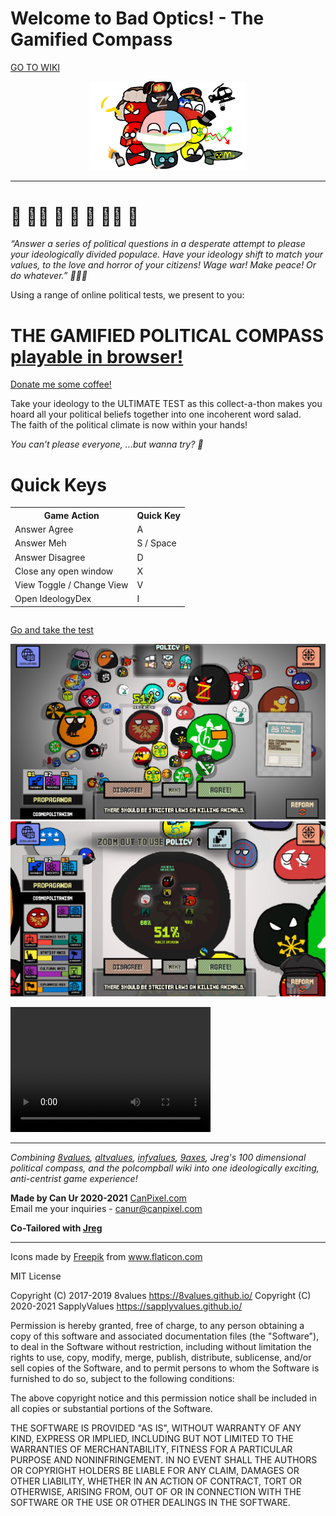 <p align='center'>

# Welcome to Bad Optics! - The Gamified Compass

</p>

<a href='https://github.com/CanPixel/BadOptics/wiki' >GO TO WIKI</a>

<p align='center'>
<img src='https://github.com/CanPixel/BadOptics/blob/Wiki-Icons/IMG_3149.PNG' width='50%'>

</p>

<hr>

# 👀 👨🏻 🧠 💭 🎩 🏴‍☠️ 💸 

_“Answer a series of political questions in a desperate attempt to please your ideologically divided populace. Have your ideology shift to match your values, to the love and horror of your citizens! Wage war! Make peace! Or do whatever.” 👔👨🏻_


Using a range of online political tests, we present to you:
# THE GAMIFIED POLITICAL COMPASS [playable in browser!](https://canpixel.github.io/BadOptics/)

<a target='_blank' href='https://paypal.me/canneke'>Donate me some coffee!</a>

Take your ideology to the ULTIMATE TEST as this collect-a-thon makes you hoard all your political beliefs together into one incoherent word salad.  
The faith of the political climate is now within your hands!

_You can’t please everyone,
...but wanna try? 👀_

# Quick Keys
<table>
  <tr>
    <th>Game Action</th>
    <th>Quick Key</th>
  </tr>
  <tr>
    <td>Answer Agree</td>
    <td> A </td>
  </tr>
  <tr>
    <td>Answer Meh</td>
    <td> S / Space </td>
  </tr>
  <tr>
    <td>Answer Disagree</td>
    <td> D </td>
  </tr>
  <tr>
    <td>Close any open window</td>
    <td> X </td>
  </tr>
  <tr>
    <td>View Toggle / Change View</td>
    <td> V </td>
  </tr>
    <tr>
    <td>Open IdeologyDex</td>
    <td> I </td>
  </tr>
</table>
<pre></pre>

[Go and take the test](https://canpixel.com/BadOptics/)



<img src='https://github.com/CanPixel/BadOptics/blob/Wiki-Icons/wiki_game.jpg'>

<img src='https://github.com/CanPixel/BadOptics/blob/Wiki-Icons/wiki_game2.jpg'>


<video src="https://drive.google.com/file/d/1CHgiDE1Ip8xilfWeUEi4lX-jr3umPxud/view?usp=sharing" width="320" height="200" controls preload></video>

<hr>

_Combining [8values](https://github.com/8values/), [altvalues](https://github.com/altvalues/), [infvalues](https://github.com/infvalues/), [9axes](https://github.com/9axes/), Jreg's 100 dimensional political compass, and the polcompball wiki into one ideologically exciting, anti-centrist game experience!_

__Made by Can Ur
2020-2021__
[CanPixel.com](https://canpixel.com/gameprojects.php)
<br>
Email me your inquiries - canur@canpixel.com

__Co-Tailored with <a href='https://www.youtube.com/user/flavacrava' target='_blank'>Jreg</a>__


---

<div>Icons made by <a href="https://www.freepik.com" title="Freepik">Freepik</a> from <a href="https://www.flaticon.com/" title="Flaticon">www.flaticon.com</a></div>

MIT License


Copyright (C) 2017-2019 8values <https://8values.github.io/>
Copyright (C) 2020-2021 SapplyValues <https://sapplyvalues.github.io/>

Permission is hereby granted, free of charge, to any person obtaining a copy of
this software and associated documentation files (the "Software"), to deal in
the Software without restriction, including without limitation the rights to
use, copy, modify, merge, publish, distribute, sublicense, and/or sell copies
of the Software, and to permit persons to whom the Software is furnished to do
so, subject to the following conditions:

The above copyright notice and this permission notice shall be included in all
copies or substantial portions of the Software.

THE SOFTWARE IS PROVIDED "AS IS", WITHOUT WARRANTY OF ANY KIND, EXPRESS OR
IMPLIED, INCLUDING BUT NOT LIMITED TO THE WARRANTIES OF MERCHANTABILITY,
FITNESS FOR A PARTICULAR PURPOSE AND NONINFRINGEMENT. IN NO EVENT SHALL THE
AUTHORS OR COPYRIGHT HOLDERS BE LIABLE FOR ANY CLAIM, DAMAGES OR OTHER
LIABILITY, WHETHER IN AN ACTION OF CONTRACT, TORT OR OTHERWISE, ARISING FROM,
OUT OF OR IN CONNECTION WITH THE SOFTWARE OR THE USE OR OTHER DEALINGS IN THE
SOFTWARE.
